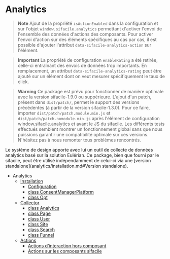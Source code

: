 
# Analytics

> **Note**
> Ajout de la propriété `isActionEnabled` dans la configuration et sur l'objet `window.sifacile.analytics` permettant d'activer l'envoi de l'ensemble des données d'actions des composants. Pour activer l'envoi d'action sur des éléments spécifiques au cas par cas, il est possible d'ajouter l'attribut `data-sifacile-analytics-action` sur l'élément.

> **Important**
> La propriété de configuration `enableRating` a été retirée, celle-ci entraînant des envois de données trop importants. En remplacement, un attribut `data-sifacile-analytics-rating` peut être ajouté sur un élément dont on veut mesurer spécifiquement le taux de click. 

> **Warning**
> Ce package est prévu pour fonctionner de manière optimale avec la version sifacile-1.9.0 ou suppérieure.
> L'ajout d'un patch, présent dans `dist/patch/`, permet le support des versions précédentes (à partir de la version sifacile-1.3.0).
> Pour ce faire, importer `dist/patch/patch.module.min.js` et `dist/patch/patch.nomodule.min.js` après l'élément de configuration window.sifacile.analytics et avant le JS du sifacile.
> Les différents tests effectués semblent montrer un fonctionnement global sans que nous puissions garantir une compatibilité optimale sur ces versions. N'hésitez pas à nous remonter tous problèmes rencontrés.


Le système de design apporte avec lui un outil de collecte de données analytics basé sur la solution Eulérian. Ce package, bien que fourni par le sifacile, peut être utilisé indépendamment de celui-ci via une [version standalone](analytics/installation.md#Version standalone).



- Analytics
  - [Installation](analytics/installation.md)
    - [Configuration](analytics/installation/configuration.md)
    - [class ConsentManagerPlatform](analytics/installation/cmp.md)
    - [class Opt](analytics/installation/opt.md)
  - [Collector](analytics/collector.md)
    - [class Analytics](analytics/collector/analytics.md)
    - [class Page](analytics/collector/page.md)
    - [class User](analytics/collector/user.md)
    - [class Site](analytics/collector/site.md)
    - [class Search](analytics/collector/search.md)
    - [class Funnel](analytics/collector/funnel.md)
  - [Actions](analytics/actions.md)
    - [Actions d’interaction hors composant](analytics/actions/custom-actions.md)
    - [Actions sur les composants sifacile](analytics/actions/component-actions.md)
